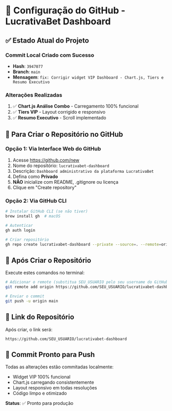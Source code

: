 # 🚀 Configuração do GitHub - LucrativaBet Dashboard

## ✅ Estado Atual do Projeto

### Commit Local Criado com Sucesso
- **Hash**: `3947077`
- **Branch**: `main`
- **Mensagem**: `fix: Corrigir widget VIP Dashboard - Chart.js, Tiers e Resumo Executivo`

### Alterações Realizadas
1. ✅ **Chart.js Análise Combo** - Carregamento 100% funcional
2. ✅ **Tiers VIP** - Layout corrigido e responsivo
3. ✅ **Resumo Executivo** - Scroll implementado

## 📝 Para Criar o Repositório no GitHub

### Opção 1: Via Interface Web do GitHub
1. Acesse https://github.com/new
2. Nome do repositório: `lucrativabet-dashboard`
3. Descrição: `Dashboard administrativo da plataforma LucrativaBet`
4. Defina como **Privado**
5. **NÃO** inicialize com README, .gitignore ou licença
6. Clique em "Create repository"

### Opção 2: Via GitHub CLI
```bash
# Instalar GitHub CLI (se não tiver)
brew install gh  # macOS

# Autenticar
gh auth login

# Criar repositório
gh repo create lucrativabet-dashboard --private --source=. --remote=origin --push
```

## 🔗 Após Criar o Repositório

Execute estes comandos no terminal:

```bash
# Adicionar o remote (substitua SEU_USUARIO pelo seu username do GitHub)
git remote add origin https://github.com/SEU_USUARIO/lucrativabet-dashboard.git

# Enviar o commit
git push -u origin main
```

## 📌 Link do Repositório
Após criar, o link será:
```
https://github.com/SEU_USUARIO/lucrativabet-dashboard
```

## 🎯 Commit Pronto para Push

Todas as alterações estão commitadas localmente:
- Widget VIP 100% funcional
- Chart.js carregando consistentemente
- Layout responsivo em todas resoluções
- Código limpo e otimizado

**Status**: ✅ Pronto para produção
